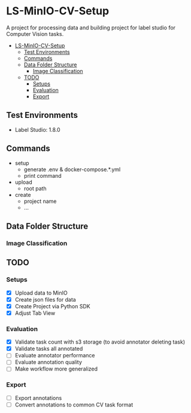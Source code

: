 # LS-MinIO-CV-Setup
A project for processing data and building project for label studio for Computer Vision tasks.

- [LS-MinIO-CV-Setup](#ls-minio-cv-setup)
  - [Test Environments](#test-environments)
  - [Commands](#commands)
  - [Data Folder Structure](#data-folder-structure)
    - [Image Classification](#image-classification)
  - [TODO](#todo)
    - [Setups](#setups)
    - [Evaluation](#evaluation)
    - [Export](#export)


## Test Environments
- Label Studio: 1.8.0

## Commands
- setup
  - generate .env & docker-compose.*.yml
  - print command
- upload
  - root path
- create
  - project name
  - ...

## Data Folder Structure
### Image Classification

## TODO
### Setups
- [x] Upload data to MinIO
- [x] Create json files for data
- [x] Create Project via Python SDK
- [x] Adjust Tab View

### Evaluation
- [x] Validate task count with s3 storage (to avoid annotator deleting task)
- [x] Validate tasks all annotated
- [ ] Evaluate annotator performance
- [ ] Evaluate annotation quality
- [ ] Make workflow more generalized

### Export
- [ ] Export annotations
- [ ] Convert annotations to common CV task format